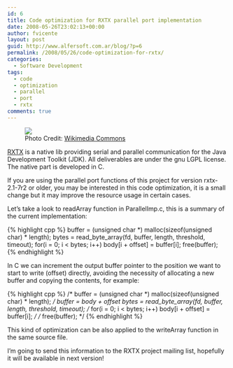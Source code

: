 ```yaml
---
id: 6
title: Code optimization for RXTX parallel port implementation
date: 2008-05-26T23:02:13+00:00
author: fvicente
layout: post
guid: http://www.alfersoft.com.ar/blog/?p=6
permalink: /2008/05/26/code-optimization-for-rxtx/
categories:
  - Software Development
tags:
  - code
  - optimization
  - parallel
  - port
  - rxtx
comments: true
---
```

<figure>
	<img src="{{ site.url }}/images/db25.jpg">
	<figcaption>Photo Credit: <a href="http://commons.wikimedia.org/wiki/Image:Scsi_extern_db25_st.jpg" title="Wikimedia Commons"> Wikimedia Commons</a></figcaption>
</figure>

<a title="RXTX" href="http://www.rxtx.org/" target="_blank">RXTX</a> is a native lib providing serial and parallel communication for the Java Development Toolkit (JDK). All deliverables are under the gnu LGPL license. The native part is developed in C.

If you are using the parallel port functions of this project for version rxtx-2.1-7r2 or older, you may be interested in this code optimization, it is a small change but it may improve the resource usage in certain cases.

<!--more-->

Let&#8217;s take a look to readArray function in ParallelImp.c, this is a summary of the current implementation:

{% highlight cpp %}
buffer = (unsigned char *) malloc(sizeof(unsigned char) * length);
bytes = read_byte_array(fd, buffer, length, threshold, timeout);
for(i = 0; i < bytes; i++) body[i + offset] = buffer[i];
free(buffer);
{% endhighlight %}

In C we can increment the output buffer pointer to the position we want to start to write (offset) directly, avoiding the necessity of allocating a new buffer and copying the contents, for example:

{% highlight cpp %}
/* buffer = (unsigned char *) malloc(sizeof(unsigned char) * length); */
buffer = body + offset
bytes = read_byte_array(fd, buffer, length, threshold, timeout);
/* for(i = 0; i < bytes; i++) body[i + offset] = buffer[i]; */
/* free(buffer); */
{% endhighlight %}

This kind of optimization can be also applied to the writeArray function in the same source file.

I&#8217;m going to send this information to the RXTX project mailing list, hopefully it will be available in next version!
